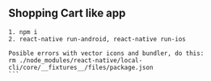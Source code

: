 ## Shopping Cart like app

````
1. npm i
2. react-native run-android, react-native run-ios

Posible errors with vector icons and bundler, do this:
rm ./node_modules/react-native/local-cli/core/__fixtures__/files/package.json
```